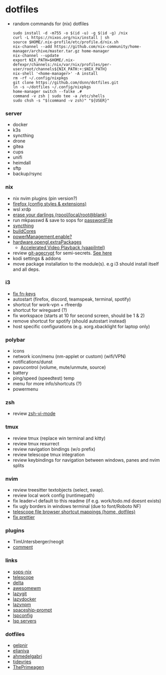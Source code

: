 # dotfiles

- random commands for (nix) dotfiles 
    ```
    sudo install -d -m755 -o $(id -u) -g $(id -g) /nix
    curl -L https://nixos.org/nix/install | sh
    source $HOME/.nix-profile/etc/profile.d/nix.sh
    nix-channel --add https://github.com/nix-community/home-manager/archive/master.tar.gz home-manager
    nix-channel --update
    export NIX_PATH=$HOME/.nix-defexpr/channels:/nix/var/nix/profiles/per-user/root/channels${NIX_PATH:+:$NIX_PATH}
    nix-shell '<home-manager>' -A install
    rm -rf ~/.config/nixpkgs
    git clone https://github.com/dsnn/dotfiles.git
    ln -s ~/dotfiles ~/.config/nixpkgs
    home-manager switch --falke .#
    command -v zsh | sudo tee -a /etc/shells
    sudo chsh -s "$(command -v zsh)" "${USER}"
    ```

### server 
- docker 
- k3s
- syncthing
- drone
- gitea
- cups
- unifi
- heimdall
- sftp
- backup/rsync

### nix
- nix nvim plugins (pin version?) 
- [firefox (config styles & extensions)](https://nixos.wiki/wiki/Firefox)
- wsl xrdp
- [erase your darlings (rpool/local/root@blank)](https://grahamc.com/blog/erase-your-darlings)
- run mkpasswd & save to sops for [passwordFile](https://nixos.org/manual/nixos/stable/options.html#opt-users.extraUsers._name_.passwordFile)
- [syncthing](https://nixos.wiki/wiki/Syncthing)
- [buildCores](https://nixos.org/manual/nix/stable/advanced-topics/cores-vs-jobs.html)
- [powerManagement.enable?](https://nixos.org/manual/nixos/stable/options.html#opt-hardware.nvidia.powerManagement.enable)
- [hardware.opengl.extraPackages](https://nixos.org/manual/nixos/stable/options.html#opt-hardware.opengl.extraPackages)
  - [Accelerated Video Playback (vaapiIntel)](https://nixos.wiki/wiki/Accelerated_Video_Playback)
- review [git-agecrypt](https://github.com/vlaci/git-agecrypt) for semi-secrets. [See here](https://github.com/Mic92/sops-nix/issues/159)
- kodi settings & addons
- move package installation to the module(s). e.g i3 should install itself and all deps.

### i3 
- [fix fn-keys](https://pavelmakhov.com/2016/06/awesome-wm-fn-keys/)
- autostart (firefox, discord, teamspeak, terminal, spotify)
- shortcut for work-vpn + rfreerdp
- shortcut for wireguard (?)
- fix workspace (starts at 10 for second screen, should be 1 & 2)
- remove shortcut for spotify (should autostart instead)
- host specific configurations (e.g. xorg.xbacklight for laptop only)

### polybar
- icons
- network icon/menu (nm-applet or custom) (wifi/VPN)
- notifications/dunst
- pavucontrol (volume, mute/unmute, source) 
- battery
- ping/speed (speedtest) temp
- menu for more info/shortcuts (?)
- powermenu

### zsh
- review [zsh-vi-mode](https://github.com/jeffreytse/zsh-vi-mode)

### tmux
- review tmux (replace win terminal and kitty)
- review tmux resurrect
- review navigation bindings (w/o prefix)
- review telescope tmux integration
- review keybindings for navigation between windows, panes and nvim splits

### nvim
- review treesitter textobjects (select, swap).
- review local work config (runtimepath)
- fix leader+t default to this readme (if e.g. work/todo.md doesnt exists)
- fix ugly borders in windows terminal (due to font/Roboto NF)
- [telescope file browser shortcut mappings (home, dotfiles)](https://github.com/nvim-telescope/telescope-file-browser.nvim)
- [fix prettier](https://github.com/prettier/vim-prettier/issues/248)

### plugins

- TimUntersberger/neogit
- [comment](https://github.com/numToStr/Comment.nvim)

### links

- [sops-nix](https://github.com/Mic92/sops-nix#deploy-example)
- [telescope](https://github.com/nvim-telescope/telescope.nvim/wiki)
- [delta](https://github.com/dandavison/delta)
- [awesomewm](https://github.com/awesomeWM/awesome/issues/1395)
- [lazygit](https://github.com/jesseduffield/lazygit)
- [lazydocker](https://github.com/jesseduffield/lazydocker)
- [lazynpm](https://github.com/jesseduffield/lazynpm)
- [spaceship-prompt](https://github.com/spaceship-prompt/spaceship-prompt)
- [lspconfig](https://github.com/neovim/nvim-lspconfig)
- [lsp servers](https://microsoft.github.io/language-server-protocol/implementors/servers/)

### dotfiles

- [gelpnir](https://github.com/glepnir/nvim)
- [elianiva](https://github.com/elianiva/dotfiles)
- [ahmedelgabri](https://github.com/ahmedelgabri/dotfiles)
- [tjdevries](https://github.com/tjdevries/config_manager)
- [ThePrimeagen](https://github.com/ThePrimeagen/.dotfiles)
